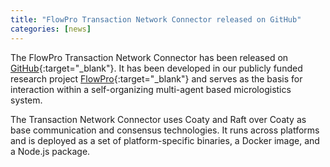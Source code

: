 ```yaml
---
title: "FlowPro Transaction Network Connector released on GitHub"
categories: [news]
---
```


The FlowPro Transaction Network Connector has been released on
[GitHub](https://github.com/coatyio/transaction-network-connector){:target="_blank"}.
It has been developed in our publicly funded research project [FlowPro](
https://www.flow-pro.de){:target="_blank"} and serves as the basis for
interaction within a self-organizing multi-agent based micrologistics system.

The Transaction Network Connector uses Coaty and Raft over Coaty as base
communication and consensus technologies. It runs across platforms and is
deployed as a set of platform-specific binaries, a Docker image, and a Node.js
package.
